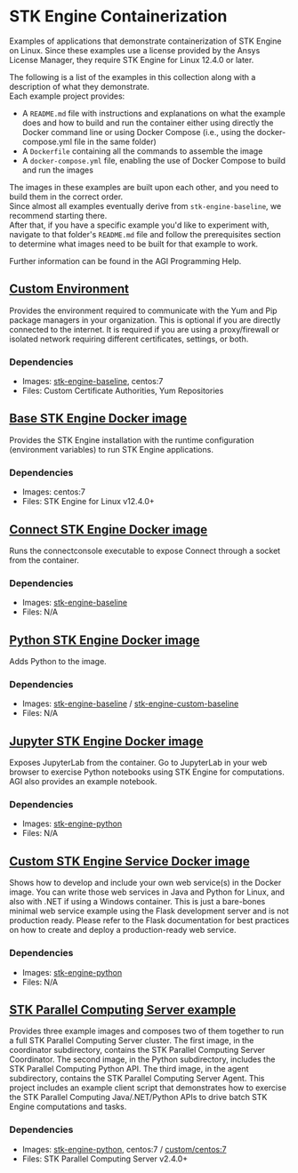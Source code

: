 # STK Engine Containerization

Examples of applications that demonstrate containerization of STK Engine on Linux.  Since these examples use a license 
provided by the Ansys License Manager, they require STK Engine for Linux 12.4.0 or later.

The following is a list of the examples in this collection along with a description of what they demonstrate.  
Each example project provides:
* A `README.md` file with instructions and explanations on what the example does and how to build and run the container 
either using directly the Docker command line or using Docker Compose (i.e., using the docker-compose.yml file in the 
same folder)
* A `Dockerfile` containing all the commands to assemble the image
* A `docker-compose.yml` file, enabling the use of Docker Compose to build and run the images

The images in these examples are built upon each other, and you need to build them in the correct order.  
Since almost all examples eventually derive from `stk-engine-baseline`, we recommend starting there.  
After that, if you have a specific example you'd like to experiment with, navigate to that folder's `README.md` file and 
follow the prerequisites section to determine what images need to be built for that example to work.

Further information can be found in the AGI Programming Help.


## [Custom Environment](custom-environment)
Provides the environment required to communicate with the Yum and Pip package managers in your organization. 
This is optional if you are directly connected to the internet. It is required if you are using a proxy/firewall or 
isolated network requiring different certificates, settings, or both.

### Dependencies
* Images: [stk-engine-baseline](stk-engine-baseline), centos:7
* Files: Custom Certificate Authorities, Yum Repositories

## [Base STK Engine Docker image](stk-engine-baseline)	
Provides the STK Engine installation with the runtime configuration (environment variables) to run STK Engine applications.

### Dependencies
* Images: centos:7
* Files: STK Engine for Linux v12.4.0+

## [Connect STK Engine Docker image](stk-engine-connect)
Runs the connectconsole executable to expose Connect through a socket from the container.

### Dependencies
* Images: [stk-engine-baseline](stk-engine-baseline)
* Files: N/A

## [Python STK Engine Docker image](stk-engine-python)	
Adds Python to the image.

### Dependencies
* Images: [stk-engine-baseline](stk-engine-baseline) / [stk-engine-custom-baseline](custom-environment)
* Files: N/A

## [Jupyter STK Engine Docker image](stk-engine-jupyter)
Exposes JupyterLab from the container. Go to JupyterLab in your web browser to exercise Python notebooks 
using STK Engine for computations. AGI also provides an example notebook.

### Dependencies
* Images: [stk-engine-python](stk-engine-python)
* Files: N/A

## [Custom STK Engine Service Docker image](stk-engine-webservice)	
Shows how to develop and include your own web service(s) in the Docker image. You can write those web services in 
Java and Python for Linux, and also with .NET if using a Windows container. This is just a bare-bones minimal web 
service example using the Flask development server and is not production ready. Please refer to the Flask 
documentation for best practices on how to create and deploy a production-ready web service.

### Dependencies
* Images: [stk-engine-python](stk-engine-python)
* Files: N/A

## [STK Parallel Computing Server example](stk-parallel-computing-server)	
Provides three example images and composes two of them together to run a full STK Parallel Computing Server cluster. 
The first image, in the coordinator subdirectory, contains the STK Parallel Computing Server Coordinator. 
The second image, in the Python subdirectory, includes the STK Parallel Computing Python API. 
The third image, in the agent subdirectory, contains the STK Parallel Computing Server Agent. 
This project includes an example client script that demonstrates how to exercise the STK Parallel Computing 
Java/.NET/Python APIs to drive batch STK Engine computations and tasks.

### Dependencies
* Images: [stk-engine-python](stk-engine-python), centos:7 / [custom/centos:7](custom-environment)
* Files: STK Parallel Computing Server v2.4.0+